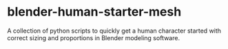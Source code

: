 # blender-human-starter-mesh
A collection of python scripts to quickly get a human character started with correct sizing and proportions in Blender modeling software.
